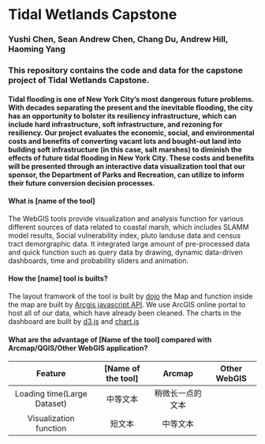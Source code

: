 # Tidal Wetlands Capstone
### Yushi Chen, Sean Andrew Chen, Chang Du, Andrew Hill, Haoming Yang

### This repository contains the code and data for the capstone project of Tidal Wetlands Capstone. 

#### Tidal flooding is one of New York City’s most dangerous future problems. With decades separating the present and the inevitable flooding, the city has an opportunity to bolster its resiliency infrastructure, which can include hard infrastructure, soft infrastructure, and rezoning for resiliency. Our project evaluates the economic, social, and environmental costs and benefits of converting vacant lots and bought-out land into  building soft infrastructure (in this case, salt marshes) to diminish the effects of future tidal flooding in New York City. These costs and benefits will be presented through an interactive data visualization tool that our sponsor, the Department of Parks and Recreation, can utilize to inform their future conversion decision processes. 




#### What is  [name of the tool]
The WebGIS tools provide visualization and analysis function for various different sources of data related to coastal marsh, which includes SLAMM model results, Social vulnerability index, pluto landuse data and census tract demorgraphic data. It integrated large amount of pre-processed data and quick function such as query data by drawing, dynamic data-driven dashboards, time and probability sliders and animation. 

#### How the [name] tool is builts?
The layout framwork of the tool is built by [dojo](https://dojotoolkit.org/) 
the Map and function inside the map are built by [Arcgis javascript API](https://developers.arcgis.com/javascript/). 
We use ArcGIS online portal to host all of our data, which have already been cleaned.
The charts in the dashboard are built by [d3.js](https://d3js.org/) and [chart.js](https://www.chartjs.org/) 


#### What are the advantage of [Name of the tool] compared with Arcmap/QGIS/Other WebGIS application?
| Feature | [Name of the tool] | Arcmap | Other WebGIS
| :------: | :------: | :------: |:------: |
| Loading time(Large Dataset) | 中等文本 | 稍微长一点的文本 |
| Visualization function | 短文本 | 中等文本 |
